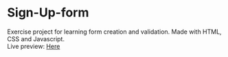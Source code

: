# Sign-Up-form
Exercise project for learning form creation and validation. Made with HTML, CSS and Javascript.<br>
Live preview: <a href="https://rbr4t.github.io/Sign-Up-form/">Here</a>
